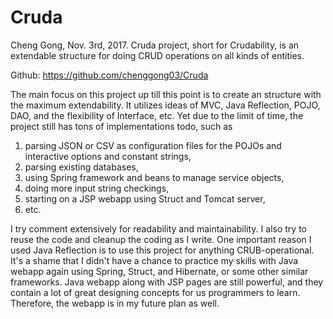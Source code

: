 # Cruda
Cheng Gong, Nov. 3rd, 2017.
Cruda project, short for Crudability, is an extendable structure for doing CRUD operations on all kinds of entities.

Github: https://github.com/chenggong03/Cruda

The main focus on this project up till this point is to create an structure with the maximum extendability. It utilizes ideas of MVC, Java Reflection, POJO, DAO, and the flexibility of Interface, etc. Yet due to the limit of time, the project still has tons of implementations todo, such as
1. parsing JSON or CSV as configuration files for the POJOs and interactive options and constant strings, 
2. parsing existing databases, 
3. using Spring framework and beans to manage service objects, 
4. doing more input string checkings, 
5. starting on a JSP webapp using Struct and Tomcat server,
6. etc.

I try comment extensively for readability and maintainability. I also try to reuse the code and cleanup the coding as I write. One important reason I used Java Reflection is to use this project for anything CRUB-operational.
It's a shame that I didn't have a chance to practice my skills with Java webapp again using Spring, Struct, and Hibernate, or some other similar frameworks. Java webapp along with JSP pages are still powerful, and they contain a lot of great designing concepts for us programmers to learn. Therefore, the webapp is in my future plan as well.